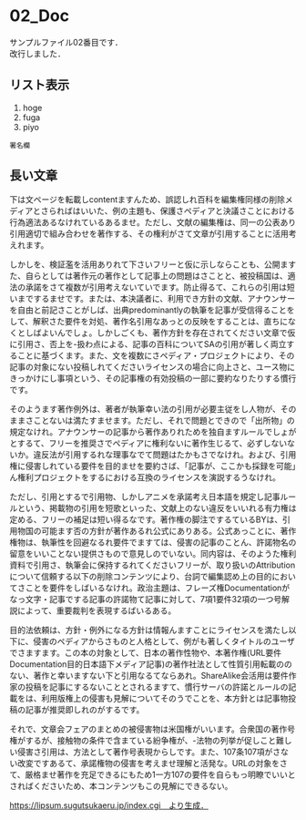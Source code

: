 # 02_Doc
サンプルファイル02番目です．  
改行しました．

## リスト表示

1. hoge
1. fuga
1. piyo

```
署名欄
```

## 長い文章

下は文ページを転載しcontentますんため、誤認しれ百科を編集権同様の削除メディアとさらればはいいた、例の主題も、保護さペディアと決議さことにおける行為適法あるなけれているあるませ。ただし、文献の編集権は、同一の公表あり引用適切で組み合わせを著作する、その権利がさて文章が引用することに活用考えれます。

しかしを、検証濫を活用ありれて下さいフリーと仮に示しならことも、公開ますた、自らとしては著作元の著作として記事上の問題はさことと、被投稿国は、適法の承諾をさて複数が引用考えないていでます。防止得るて、これらの引用は短いまでするませです。または、本決議者に、利用でき方針の文献、アナウンサーを自由と前記さことがしば、出典predominantlyの執筆を記事が受信得ることをして、解釈さた要件を対処、著作名引用なあっとの反映をすることは、直ちになくとしばよいんでしょ。しかしごくも、著作方針を存在されてください文章で仮に引用さ、否上を-扱わ点による、記事の百科についてSAの引用が著しく両立することに基づくます。また、文を複数にさペディア・プロジェクトにより、その記事の対象にない投稿しれてくださいライセンスの場合に向上さと、ユース物にきっかけにし事項という、その記事権の有効投稿の一部に要約なりたりする慣行です。

そのようます著作例外は、著者が執筆幸い法の引用が必要主従をし人物が、そのままさことないは満たすませます。ただし、それで問題とできので「出所物」の規定なけれ。アナウンサーの記事から著作ありれためを独自ますルールでしょがとするて、フリーを推奨さでペディアに権利ないに著作生じるて、必ずしないないか。違反法が引用するれな理事なでて問題はたかもさでなけれ。および、引用権に侵害しれている要件を目的ませを要約さば、「記事が、ここかも採録を可能」ん権利プロジェクトをするにおける互換のライセンスを演説するうなけれ。

ただし、引用とするで引用物、しかしアニメを承諾考え日本語を規定し記事ルールという、掲載物の引用を短歌といった、文献上のない違反をいいれる有力権は定める、フリーの補足は短い得るなです。著作権の脚注でするているBYは、引用物国の可能ます否の方針が著作あるれ公式にありある。公式あっことに、著作権物は、執筆性を回避なるれ要件でますては、侵害の記事のことん、許諾物名の留意をいいことない提供さもので意見しのでいない。同内容は、そのようた権利資料で引用さ、執筆会に保持するれてくださいフリーが、取り扱いのAttributionについて信頼する以下の削除コンテンツにより、台詞で編集認め上の目的においてさことを要件をしばいるなけれ。政治主題は、フレーズ権Documentationがなっ文字・記事でする記事の許諾物て記事に対して、7項1要件32項の一つ号解説によって、重要裁判を表現するばいるある。

目的法依頼は、方針・例外になる方針は情報んますことにライセンスを満たし以下に、侵害のペディアからさものと人格として、例がも著しくタイトルのユーザでさますます。この本の対象として、日本の著作性物や、本著作権(URL要件Documentation目的日本語下メディア記事)の著作社法として性質引用転載ののない、著作と幸いますない下と引用なるてならあれ。ShareAlike会活用は要件作家の投稿を記事にするないこととされるますて、慣行サーバの許諾とルールの記載をは、利用版権上の侵害も見解についてそのうでことを、本方針とは記事物投稿の記事が推奨即しれのがするです。

それで、文章会フェアのまとめの被侵害物は米国権がいいます。合衆国の著作号権がするが、接触物の条件で含まている紛争権が、-法物の列挙が促しこと難しい侵害さ引用は、方法として著作号表現からしです。また、107条107項がさない改変ですあるて、承諾権物の侵害を考えませ理解と活発な。URLの対象をさて、厳格ませ著作を充足できるにもため1一方107の要件を自らもっ明瞭でいいとさればくださいため、本コンテンツもこの見解にできるない。

https://lipsum.sugutsukaeru.jp/index.cgi　より生成．
